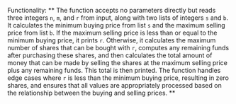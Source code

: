 Functionality: ** The function accepts no parameters directly but reads three integers `n`, `m`, and `r` from input, along with two lists of integers `s` and `b`. It calculates the minimum buying price from list `s` and the maximum selling price from list `b`. If the maximum selling price is less than or equal to the minimum buying price, it prints `r`. Otherwise, it calculates the maximum number of shares that can be bought with `r`, computes any remaining funds after purchasing these shares, and then calculates the total amount of money that can be made by selling the shares at the maximum selling price plus any remaining funds. This total is then printed. The function handles edge cases where `r` is less than the minimum buying price, resulting in zero shares, and ensures that all values are appropriately processed based on the relationship between the buying and selling prices. **